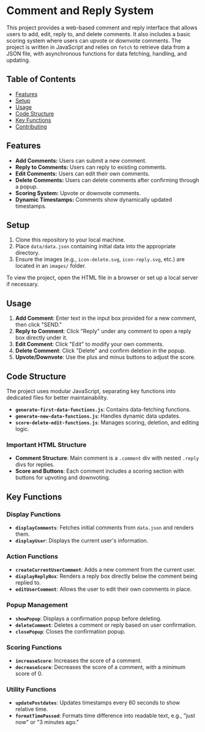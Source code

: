 # Comment and Reply System

This project provides a web-based comment and reply interface that allows users to add, edit, reply to, and delete comments. It also includes a basic scoring system where users can upvote or downvote comments. The project is written in JavaScript and relies on `fetch` to retrieve data from a JSON file, with asynchronous functions for data fetching, handling, and updating.

## Table of Contents

- [Features](#features)
- [Setup](#setup)
- [Usage](#usage)
- [Code Structure](#code-structure)
- [Key Functions](#key-functions)
- [Contributing](#contributing)

## Features

- **Add Comments:** Users can submit a new comment.
- **Reply to Comments:** Users can reply to existing comments.
- **Edit Comments:** Users can edit their own comments.
- **Delete Comments:** Users can delete comments after confirming through a popup.
- **Scoring System:** Upvote or downvote comments.
- **Dynamic Timestamps:** Comments show dynamically updated timestamps.

## Setup

1. Clone this repository to your local machine.
2. Place `data/data.json` containing initial data into the appropriate directory.
3. Ensure the images (e.g., `icon-delete.svg`, `icon-reply.svg`, etc.) are located in an `images/` folder.

To view the project, open the HTML file in a browser or set up a local server if necessary.

## Usage

1. **Add Comment**: Enter text in the input box provided for a new comment, then click "SEND."
2. **Reply to Comment**: Click "Reply" under any comment to open a reply box directly under it.
3. **Edit Comment**: Click "Edit" to modify your own comments.
4. **Delete Comment**: Click "Delete" and confirm deletion in the popup.
5. **Upvote/Downvote**: Use the plus and minus buttons to adjust the score.

## Code Structure

The project uses modular JavaScript, separating key functions into dedicated files for better maintainability.

- **`generate-first-data-functions.js`**: Contains data-fetching functions.
- **`generate-new-data-functions.js`**: Handles dynamic data updates.
- **`score-delete-edit-functions.js`**: Manages scoring, deletion, and editing logic.

### Important HTML Structure

- **Comment Structure**: Main comment is a `.comment` div with nested `.reply` divs for replies.
- **Score and Buttons**: Each comment includes a scoring section with buttons for upvoting and downvoting.

## Key Functions

### Display Functions

- **`displayComments`**: Fetches initial comments from `data.json` and renders them.
- **`displayUser`**: Displays the current user's information.

### Action Functions

- **`createCurrentUserComment`**: Adds a new comment from the current user.
- **`displayReplyBox`**: Renders a reply box directly below the comment being replied to.
- **`editUserComment`**: Allows the user to edit their own comments in place.

### Popup Management

- **`showPopup`**: Displays a confirmation popup before deleting.
- **`deleteComment`**: Deletes a comment or reply based on user confirmation.
- **`closePopup`**: Closes the confirmation popup.

### Scoring Functions

- **`increaseScore`**: Increases the score of a comment.
- **`decreaseScore`**: Decreases the score of a comment, with a minimum score of 0.

### Utility Functions

- **`updatePostdates`**: Updates timestamps every 60 seconds to show relative time.
- **`formatTimePassed`**: Formats time difference into readable text, e.g., "just now" or "3 minutes ago."

